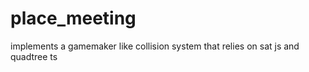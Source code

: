 # place_meeting
 implements a gamemaker like collision system that relies on sat js and quadtree ts

